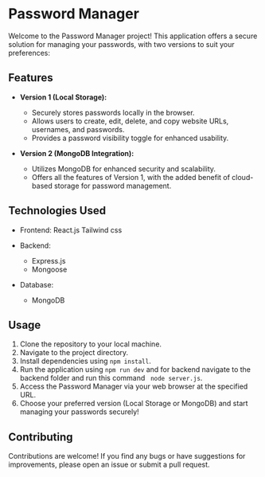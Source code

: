 # Password Manager

Welcome to the Password Manager project! This application offers a secure solution for managing your passwords, with two versions to suit your preferences:

## Features

- **Version 1 (Local Storage):**
  - Securely stores passwords locally in the browser.
  - Allows users to create, edit, delete, and copy website URLs, usernames, and passwords.
  - Provides a password visibility toggle for enhanced usability.
  
- **Version 2 (MongoDB Integration):**
  - Utilizes MongoDB for enhanced security and scalability.
  - Offers all the features of Version 1, with the added benefit of cloud-based storage for password management.
  
## Technologies Used

- Frontend:
  React.js
  Tailwind css
  
- Backend:
  - Express.js
  - Mongoose
  
- Database:
  - MongoDB
  
## Usage

1. Clone the repository to your local machine.
2. Navigate to the project directory.
3. Install dependencies using `npm install`.
4. Run the application using `npm run dev` and for backend navigate to the backend folder and run this command ` node server.js`.
5. Access the Password Manager via your web browser at the specified URL.
6. Choose your preferred version (Local Storage or MongoDB) and start managing your passwords securely!

## Contributing

Contributions are welcome! If you find any bugs or have suggestions for improvements, please open an issue or submit a pull request.
